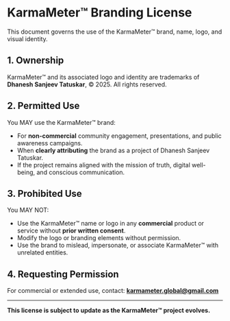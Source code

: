 # KarmaMeter™ Branding License

This document governs the use of the KarmaMeter™ brand, name, logo, and visual identity.

## 1. Ownership
KarmaMeter™ and its associated logo and identity are trademarks of **Dhanesh Sanjeev Tatuskar**, © 2025. All rights reserved.

## 2. Permitted Use
You MAY use the KarmaMeter™ brand:
- For **non-commercial** community engagement, presentations, and public awareness campaigns.
- When **clearly attributing** the brand as a project of Dhanesh Sanjeev Tatuskar.
- If the project remains aligned with the mission of truth, digital well-being, and conscious communication.

## 3. Prohibited Use
You MAY NOT:
- Use the KarmaMeter™ name or logo in any **commercial** product or service without **prior written consent**.
- Modify the logo or branding elements without permission.
- Use the brand to mislead, impersonate, or associate KarmaMeter™ with unrelated entities.

## 4. Requesting Permission
For commercial or extended use, contact: **karmameter.global@gmail.com**

---

**This license is subject to update as the KarmaMeter™ project evolves.**

